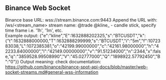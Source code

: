 ## Binance Web Socket ##
Binance base URL: wss://stream.binance.com:9443
    Append the URL with: 
        /ws/<stream_name> 
        stream name: 
            <symbol>@trade
            <symbol>@kline_<interval> - candle stick, specify time frame i.e. '1h', '1m', etc.  
Example output: 
    {"e":"kline","E":1632888202325,"s":"BTCUSDT","k":{"t":1632888000000,"T":1632888299999,"s":"BTCUSDT","i":"5m","f":1072383038,"L":1072385381,"o":"42199.99000000","c":"42161.98000000","h":"42233.84000000","l":"42149.00000000","v":"91.51234000","n":2344,"x":false,"q":"3859528.99508990","V":"45.02777000","Q":"1898922.57792450","B":"0"}}
Output meaning: check documentation: https://github.com/binance/binance-spot-api-docs/blob/master/web-socket-streams.md#general-wss-information